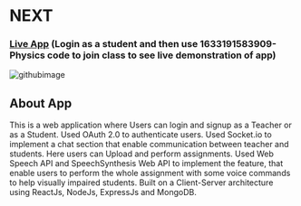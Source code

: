 # NEXT

### [Live App](https://nextsmartclass.netlify.com) (Login as a student and then use 1633191583909-Physics code to join class to see live demonstration of app)

![githubimage](https://user-images.githubusercontent.com/61876890/136257095-37a7be07-254c-45e0-8ed4-dd7d6481ea1f.PNG)



## About App
This is a web application where Users can login and signup as a Teacher or as a Student. Used OAuth 2.0 to authenticate users.
Used Socket.io to implement a chat section that enable communication between teacher and students. Here users can Upload and perform assignments.
Used Web Speech API and SpeechSynthesis Web API to implement the feature, that enable users to perform the whole assignment with some voice commands to help visually impaired students. Built on a Client-Server architecture using  ReactJs, NodeJs, ExpressJs and MongoDB.

